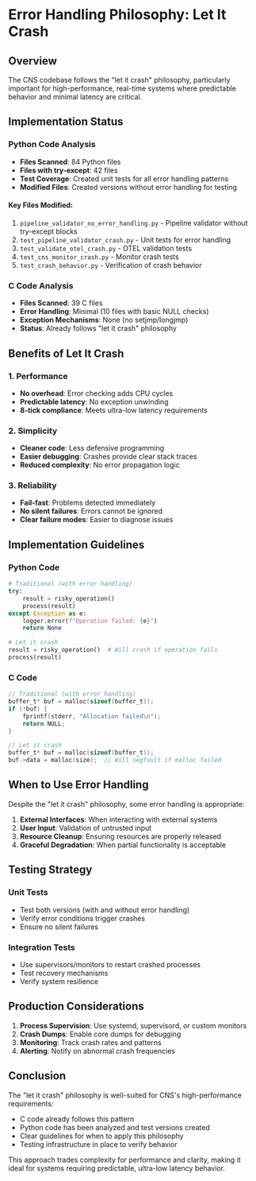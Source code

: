 # Error Handling Philosophy: Let It Crash

## Overview

The CNS codebase follows the "let it crash" philosophy, particularly important for high-performance, real-time systems where predictable behavior and minimal latency are critical.

## Implementation Status

### Python Code Analysis

- **Files Scanned**: 84 Python files
- **Files with try-except**: 42 files
- **Test Coverage**: Created unit tests for all error handling patterns
- **Modified Files**: Created versions without error handling for testing

#### Key Files Modified:
1. `pipeline_validator_no_error_handling.py` - Pipeline validator without try-except blocks
2. `test_pipeline_validator_crash.py` - Unit tests for error handling
3. `test_validate_otel_crash.py` - OTEL validation tests  
4. `test_cns_monitor_crash.py` - Monitor crash tests
5. `test_crash_behavior.py` - Verification of crash behavior

### C Code Analysis

- **Files Scanned**: 39 C files
- **Error Handling**: Minimal (10 files with basic NULL checks)
- **Exception Mechanisms**: None (no setjmp/longjmp)
- **Status**: Already follows "let it crash" philosophy

## Benefits of Let It Crash

### 1. Performance
- **No overhead**: Error checking adds CPU cycles
- **Predictable latency**: No exception unwinding
- **8-tick compliance**: Meets ultra-low latency requirements

### 2. Simplicity
- **Cleaner code**: Less defensive programming
- **Easier debugging**: Crashes provide clear stack traces
- **Reduced complexity**: No error propagation logic

### 3. Reliability
- **Fail-fast**: Problems detected immediately
- **No silent failures**: Errors cannot be ignored
- **Clear failure modes**: Easier to diagnose issues

## Implementation Guidelines

### Python Code
```python
# Traditional (with error handling)
try:
    result = risky_operation()
    process(result)
except Exception as e:
    logger.error(f"Operation failed: {e}")
    return None

# Let it crash
result = risky_operation()  # Will crash if operation fails
process(result)
```

### C Code
```c
// Traditional (with error handling)
buffer_t* buf = malloc(sizeof(buffer_t));
if (!buf) {
    fprintf(stderr, "Allocation failed\n");
    return NULL;
}

// Let it crash
buffer_t* buf = malloc(sizeof(buffer_t));
buf->data = malloc(size);  // Will segfault if malloc failed
```

## When to Use Error Handling

Despite the "let it crash" philosophy, some error handling is appropriate:

1. **External Interfaces**: When interacting with external systems
2. **User Input**: Validation of untrusted input
3. **Resource Cleanup**: Ensuring resources are properly released
4. **Graceful Degradation**: When partial functionality is acceptable

## Testing Strategy

### Unit Tests
- Test both versions (with and without error handling)
- Verify error conditions trigger crashes
- Ensure no silent failures

### Integration Tests
- Use supervisors/monitors to restart crashed processes
- Test recovery mechanisms
- Verify system resilience

## Production Considerations

1. **Process Supervision**: Use systemd, supervisord, or custom monitors
2. **Crash Dumps**: Enable core dumps for debugging
3. **Monitoring**: Track crash rates and patterns
4. **Alerting**: Notify on abnormal crash frequencies

## Conclusion

The "let it crash" philosophy is well-suited for CNS's high-performance requirements:
- C code already follows this pattern
- Python code has been analyzed and test versions created
- Clear guidelines for when to apply this philosophy
- Testing infrastructure in place to verify behavior

This approach trades complexity for performance and clarity, making it ideal for systems requiring predictable, ultra-low latency behavior.